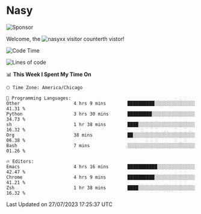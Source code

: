 # Nasy

<!--
<p align="center">
<img height="200" src="https://github-readme-stats.vercel.app/api?username=nasyxx&count_private=true&show_icons=true&theme=dracula&include_all_commits=true"/>
<img height="200" src="https://github-readme-stats.vercel.app/api/top-langs/?username=nasyxx&theme=dracula&hide=html,jupyter+notebook&count_private=true&show_icons=true"/>
</p>

  
----------------
-->

![Sponsor](https://img.shields.io/static/v1.svg?label=Sponsor&message=%E2%9D%A4&logo=GitHub&style=flat&color=pink)
 
Welcome, the ![nasyxx visitor counter](https://count.getloli.com/get/@nasyxx?theme=rule34)th vistor!
 
<!--START_SECTION:waka-->
![Code Time](http://img.shields.io/badge/Code%20Time-3%2C611%20hrs-blue)

![Lines of code](https://img.shields.io/badge/From%20Hello%20World%20I%27ve%20Written-6.3%20million%20lines%20of%20code-blue)

📊 **This Week I Spent My Time On** 

```text
🕑︎ Time Zone: America/Chicago

💬 Programming Languages: 
Other                    4 hrs 9 mins        ██████████░░░░░░░░░░░░░░░   41.31 % 
Python                   3 hrs 30 mins       █████████░░░░░░░░░░░░░░░░   34.73 % 
sh                       1 hr 38 mins        ████░░░░░░░░░░░░░░░░░░░░░   16.32 % 
Org                      38 mins             ██░░░░░░░░░░░░░░░░░░░░░░░   06.38 % 
Bash                     7 mins              ░░░░░░░░░░░░░░░░░░░░░░░░░   01.26 % 

🔥 Editors: 
Emacs                    4 hrs 16 mins       ███████████░░░░░░░░░░░░░░   42.47 % 
Chrome                   4 hrs 9 mins        ██████████░░░░░░░░░░░░░░░   41.21 % 
Zsh                      1 hr 38 mins        ████░░░░░░░░░░░░░░░░░░░░░   16.32 % 
```


 Last Updated on 27/07/2023 17:25:37 UTC
<!--END_SECTION:waka-->

<!-- ![visitors](https://visitor-badge.laobi.icu/badge?page_id=nasyxx.nasyxx) -->

